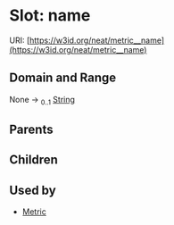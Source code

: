 
# Slot: name




URI: [https://w3id.org/neat/metric__name](https://w3id.org/neat/metric__name)


## Domain and Range

None &#8594;  <sub>0..1</sub> [String](types/String.md)

## Parents


## Children


## Used by

 * [Metric](Metric.md)
